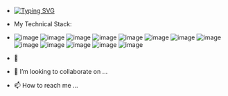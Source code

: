 -  [![Typing SVG](https://readme-typing-svg.demolab.com?font=Fira+Code&pause=1000&width=435&lines=Hello+there+!;This+is+Siddhesh+%F0%9F%91%8B%F0%9F%8F%BB;+Java+Full+Stack+Devloper+%E2%9A%A1;Techinal+geek+by+Interest)](https://git.io/typing-svg)
 - My Technical Stack:
- ![image](https://github.com/user-attachments/assets/13e8ffb5-d1dc-45c3-b3df-63da5345268f) ![image](https://github.com/user-attachments/assets/caefb90b-5421-4a06-a5cc-91de077cb5fb) ![image](https://github.com/user-attachments/assets/c9309aed-d683-47cf-aaa6-ec39b72b7640) ![image](https://github.com/user-attachments/assets/675738eb-3c73-47e7-8214-b62af2220dad) ![image](https://github.com/user-attachments/assets/a251fa54-cd89-477d-addb-5d8eb5137d5a) ![image](https://github.com/user-attachments/assets/faba9560-58da-4f50-80d8-1310d6f4cc2d) ![image](https://github.com/user-attachments/assets/63c9859e-a9b5-4451-91d0-f4aeca0e5833) ![image](https://github.com/user-attachments/assets/f92023ee-fafb-4bf5-b4b9-c1c5acbeaece) ![image](https://github.com/user-attachments/assets/b0039cd4-cd0c-424d-b0b8-998397021044) ![image](https://github.com/user-attachments/assets/8275e762-8789-4c18-800a-858011b548f9) ![image](https://github.com/user-attachments/assets/93e3bd0a-8999-4db7-a748-df7925a58794) ![image](https://github.com/user-attachments/assets/4820fb15-af49-43a5-b3dd-437f1fb35a3e) ![image](https://github.com/user-attachments/assets/4552238c-9d06-4590-a846-4547251ea59e)














- 🌱 
- 💞️ I’m looking to collaborate on ...
- 📫 How to reach me ...

<!---
siddheshkhade/siddheshkhade is a ✨ special ✨ repository because its `README.md` (this file) appears on your GitHub profile.
You can click the Preview link to take a look at your changes.
--->
